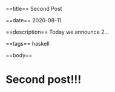 ==title==
Second Post

==date==
2020-08-11

==description==
Today we announce 2...

==tags==
haskell

==body==
# Second post!!! 